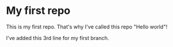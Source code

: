 # My first repo

This is my first repo. That's why I've called this repo "Hello world"!

I've added this 3rd line for my first branch.
